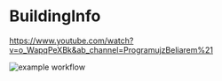 # BuildingInfo

https://www.youtube.com/watch?v=o_WapqPeXBk&ab_channel=ProgramujzBeliarem%21

![example workflow](https://github.com/WuzI38/BuildingInfo/actions/workflows/ci.yml/badge.svg)
